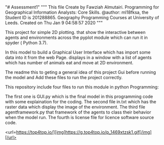"# Assessment1" 
"""
This file Create by Fawziah Almutairi.
Programming for Geographical Information Analysts: Core Skills.
@author: ml18fksa, the Student ID is 201288865.
Geography Programming Courses at University of Leeds.
Created on Thu Jan  9 04:58:57 2020
"""

This project for simple 2D plotting. that show the  interactive between agents and environments across the pyplot module 
which can run it in spyder ( Python 3.7).

In this model to build  a Graphical User Interface which has  import some data into it from the web Page.
displays in a window with a list of agents which has number of  animals eat and move at 2D environment.

The readme this to geting a general idea of this project Gui before running the model and
Add these files to run the project correctly.

This repository include four files to run this module in python Programming:
    
The first one is GUI.py which is the final model in this programming code with some explaination for the coding. 
The second file in.txt  which has the raster data which display the image of the environment.
The third file agentframework.py that framework of the agents to class their behavior when the model run.
The fourth is license file for licence software source code.
 
<url=https://top4top.io/][img]https://g.top4top.io/p_1469xtzsk1.gif[/img][/url>
